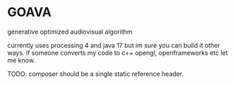 # GOAVA
 generative optimized audiovisual algorithm


currently uses processing 4 and java 17 but im sure you can build it other ways.
 if someone converts my code to c++ opengl, openframeworks etc let me know.


TODO: composer should be a single static reference header.
